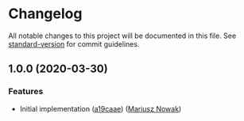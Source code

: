 # Changelog

All notable changes to this project will be documented in this file. See [standard-version](https://github.com/conventional-changelog/standard-version) for commit guidelines.

## 1.0.0 (2020-03-30)

### Features

- Initial implementation ([a19caae](https://github.com/serverless/inquirer/commit/a19caae5c3e14ab0ff8e090ad03f1e1278803748)) ([Mariusz Nowak](https://github.com/medikoo))
